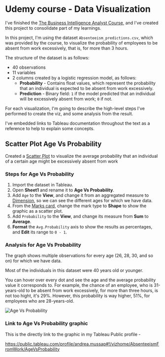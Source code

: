 # Udemy course - Data Visualization

I've finished the [The Business Intelligence Analyst Course](https://www.udemy.com/course/the-business-intelligence-analyst-course-2018/), and I've created this project to consolidate part of my learnings.

In this project, I'm using the dataset `Absenteeism_predictions.csv`, which was provided by the course, to visualize the probability of employees to be absent from work excessively, that is, for more than 3 hours.

The structure of the dataset is as follows:

* 40 observations
* 11 variables
* 2 columns created by a logistic regression model, as follows:
  * **Probability** - Contains float values, which represent the probability that an individual is expected to be absent from work excessively.
  * **Prediction** - Binary field: `1` if the model predicted that an individual will be excessively absent from work; `0` if not.

For each visualization, I'm going to describe the high-level steps I've performed to create the viz, and some analysis from the result.

I've embedded links to Tableau documentation throughout the text as a reference to help to explain some concepts.

## Scatter Plot Age Vs Probability

Created a [Scatter Plot](https://help.tableau.com/current/pro/desktop/en-us/buildexamples_scatter.htm) to visualize the average probability that an individual of a certain age might be excessively absent from work

### Steps for Age Vs Probability

1. Import the dataset in Tableau.
2. Open **Sheet1** and rename it to **Age Vs Probability**.
3. Add `Age` to the **View**, and change it from an aggregated measure to [Dimension](https://help.tableau.com/current/pro/desktop/en-us/datafields_typesandroles.htm), so we can see the different ages for which we have data.
4. From the [Marks card](https://help.tableau.com/current/pro/desktop/en-gb/buildmanual_shelves.htm#marks-card), change the mark type to **Shape** to show the graphic as a scatter plot.
5. Add `Probability` to the **View**, and change its measure from **Sum** to **Average**.
6. **Format** the `Avg.Probability` axis to show the results as percentages, and **Edit** its range to `0 - 1`.

### Analysis for Age Vs Probability

The graph shows multiple observations for every age (26, 28, 30, and so on) for which we have data.

Most of the individuals in this dataset were 40 years old or younger.

You can hover over every dot and see the age and the average probability value it corresponds to. For example, the chance of an employee, who is 31-years-old to be absent from work excessively, for more than three hours, is not too hight, it's 29%. However, this probability is way higher, 51%, for employees who are 28-years-old.

![Age Vs Probability](/images/AgeVsAvgProb.png)

### Link to Age Vs Probability graphic

This is the directly link to the graphic in my Tableau Public profile -

https://public.tableau.com/profile/andrea.mussap#!/vizhome/AbsenteeismFromWork/AgeVsProbability

